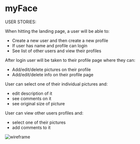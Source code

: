 # myFace

USER STORIES:

When hitting the landing page, a user will be able to:
  - Create a new user and then create a new profile
  - If user has name and profile can login
  - See list of other users and view their profiles
  
After login user will be taken to their profile page where they can:
  - Add/edit/delete pictures on their profile
  - Add/edit/delete info on their profile page
  
User can select one of their individual pictures and:
  - edit description of it
  - see comments on it
  - see original size of picture
  
User can view other users profiles and:
  - select one of their pictures
  - add comments to it

![wireframe](https://i.imgur.com/oZnH4w6.jpg)
